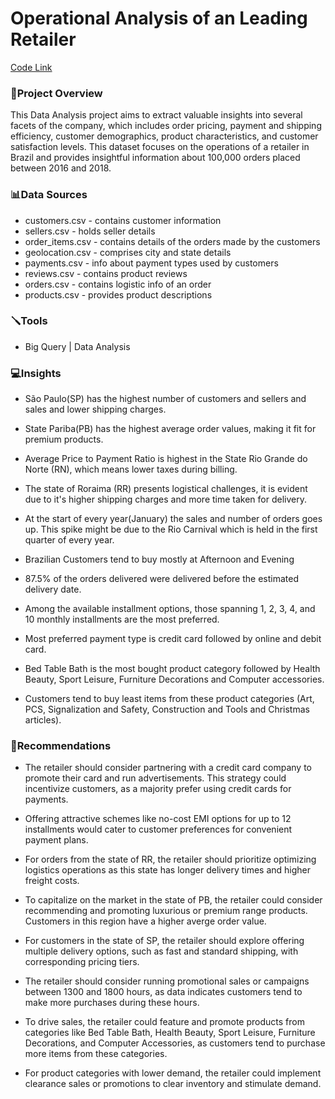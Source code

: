 
# Operational Analysis of an Leading Retailer
[Code Link](https://github.com/abhishek-patro/projects/blob/main/SQL%20Project/Operational%20Analysis%20for%20a%20Leading%20Retailer/Operational%20Analysis%20for%20Leading%20Retailer%20using%20SQL.pdf)
### 📌Project Overview
This Data Analysis project aims to extract valuable insights into several facets of the company, which includes order pricing, payment and shipping efficiency, customer demographics, product characteristics, and customer satisfaction levels. This dataset focuses on the operations of a retailer in Brazil and provides insightful information about 100,000 orders placed between 2016 and 2018. 


### 📊Data Sources
- customers.csv - contains customer information
- sellers.csv - holds seller details
- order_items.csv - contains details of the orders made by the customers
- geolocation.csv - comprises city and state details
- payments.csv - info about payment types used by customers
- reviews.csv - contains product reviews
- orders.csv - contains logistic info of an order
- products.csv - provides product descriptions

### 🪛Tools 
- Big Query | Data Analysis 

### 💻Insights
- São Paulo(SP) has the highest number of customers and sellers and sales and lower shipping charges.

- State Pariba(PB) has the highest average order values, making it fit for premium products.

- Average Price to Payment Ratio is highest in the State Rio Grande do Norte (RN), which means lower taxes during billing.

- The state of Roraima (RR) presents logistical challenges, it is evident due to it's higher shipping charges and more time taken for delivery.

- At the start of every year(January) the sales and number of orders goes up. This spike might be due to the Rio Carnival which is held in the first quarter of every year.

- Brazilian Customers tend to buy mostly at Afternoon and Evening

- 87.5% of the orders delivered were delivered before the estimated delivery date.

- Among the available installment options, those spanning 1, 2, 3, 4, and 10 monthly installments are the most preferred.

- Most preferred payment type is credit card followed by online and debit card.

- Bed Table Bath is the most bought product category followed by Health Beauty, Sport Leisure, Furniture Decorations and Computer accessories.

- Customers tend to buy least items from these product categories (Art, PCS, Signalization and Safety, Construction and Tools and Christmas articles).


### 📱Recommendations

- The retailer should consider partnering with a credit card company to promote their card and run advertisements. This strategy could incentivize customers, as a majority prefer using credit cards for payments. 

- Offering attractive schemes like no-cost EMI options for up to 12 installments would cater to customer preferences for convenient payment plans.

- For orders from the state of RR, the retailer should prioritize optimizing logistics operations as this state has longer delivery times and higher freight costs.

- To capitalize on the market in the state of PB, the retailer could consider recommending and promoting luxurious or premium range products. Customers in this region have a higher averge order value.

- For customers in the state of SP, the retailer should explore offering multiple delivery options, such as fast and standard shipping, with corresponding pricing tiers. 

- The retailer should consider running promotional sales or campaigns between 1300 and 1800 hours, as data indicates customers tend to make more purchases during these hours.

- To drive sales, the retailer could feature and promote products from categories like Bed Table Bath, Health Beauty, Sport Leisure, Furniture Decorations, and Computer Accessories, as customers tend to purchase more items from these categories.

- For product categories with lower demand, the retailer could implement clearance sales or promotions to clear inventory and stimulate demand.
